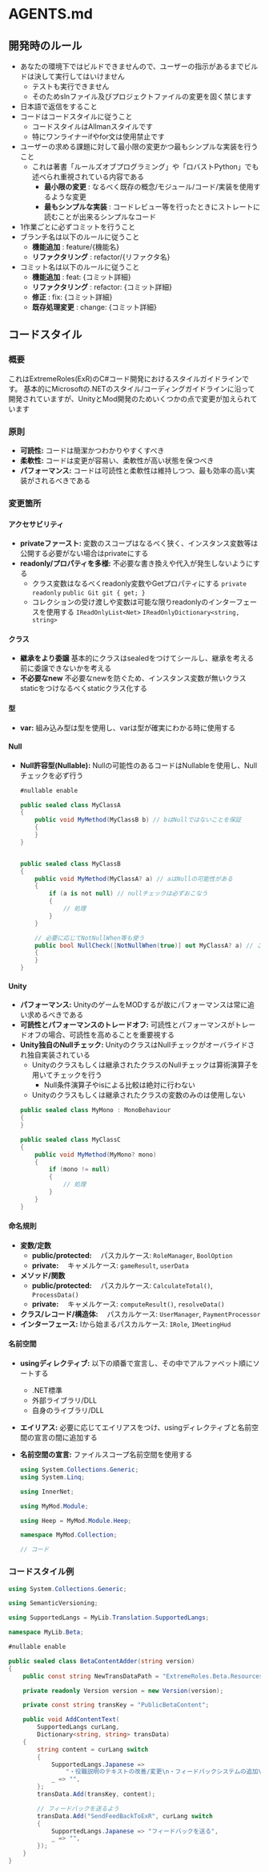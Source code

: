 # AGENTS.md

## 開発時のルール
 - あなたの環境下ではビルドできませんので、ユーザーの指示があるまでビルドは決して実行してはいけません
    - テストも実行できません
    - そのためslnファイル及びプロジェクトファイルの変更を固く禁じます
 - 日本語で返信をすること
 - コードはコードスタイルに従うこと
    - コードスタイルはAllmanスタイルです
    - 特にワンライナーifやfor文は使用禁止です
 - ユーザーの求める課題に対して最小限の変更かつ最もシンプルな実装を行うこと
    - これは著書「ルールズオブプログラミング」や「ロバストPython」でも述べられ重視されている内容である
        - **最小限の変更** : なるべく既存の概念/モジュール/コード/実装を使用するような変更
        - **最もシンプルな実装** : コードレビュー等を行ったときにストレートに読むことが出来るシンプルなコード
 - 1作業ごとに必ずコミットを行うこと
 - ブランチ名は以下のルールに従うこと
    - **機能追加** : feature/{機能名}
    - **リファクタリング** : refactor/{リファクタ名}
 - コミット名は以下のルールに従うこと
    - **機能追加** : feat: {コミット詳細}
    - **リファクタリング** : refactor: {コミット詳細}
    - **修正** : fix: {コミット詳細}
    - **既存処理変更** : change: {コミット詳細}

## コードスタイル

### 概要

これはExtremeRoles(ExR)のC#コード開発におけるスタイルガイドラインです。
基本的にMicrosoftの.NETのスタイル/コーディングガイドラインに沿って開発されていますが、UnityとMod開発のためいくつかの点で変更が加えられています

### 原則
* **可読性:** コードは簡潔かつわかりやすくすべき
* **柔軟性:** コードは変更が容易い、柔軟性が高い状態を保つべき
* **パフォーマンス:** コードは可読性と柔軟性は維持しつつ、最も効率の高い実装がされるべきである

### 変更箇所

#### アクセサビリティ
* **privateファースト:** 変数のスコープはなるべく狭く、インスタンス変数等は公開する必要がない場合はprivateにする
* **readonly/プロパティを多様:** 不必要な書き換えや代入が発生しないようにする
    * クラス変数はなるべくreadonly変数やGetプロパティにする `private readonly` `public Git git { get; }` 
    * コレクションの受け渡しや変数は可能な限りreadonlyのインターフェースを使用する `IReadOnlyList<Net>` `IReadOnlyDictionary<string, string>`

#### クラス
* **継承をより委譲** 基本的にクラスはsealedをつけてシールし、継承を考える前に委譲できないかを考える
* **不必要なnew** 不必要なnewを防ぐため、インスタンス変数が無いクラスstaticをつけなるべくstaticクラス化する

#### 型
* **var:** 組み込み型は型を使用し、varは型が確実にわかる時に使用する

#### Null
* **Null許容型(Nullable):** Nullの可能性のあるコードはNullableを使用し、Nullチェックを必ず行う
    
    ```csharp
    #nullable enable

    public sealed class MyClassA
    {
        public void MyMethod(MyClassB b) // bはNullではないことを保証 
        {
        }
    }


    public sealed class MyClassB
    {
        public void MyMethod(MyClassA? a) // aはNullの可能性がある
        {
            if (a is not null) // nullチェックは必ずおこなう
            {
                // 処理
            }
        }

        // 必要に応じてNotNullWhen等も使う
        public bool NullCheck([NotNullWhen(true)] out MyClassA? a) // このメソッドがTrueを返す時、aはNullではない
        {
        }
    }

    ```


#### Unity
* **パフォーマンス:** UnityのゲームをMODするが故にパフォーマンスは常に追い求めるべきである
* **可読性とパフォーマンスのトレードオフ:** 可読性とパフォーマンスがトレードオフの場合、可読性を高めることを重要視する
* **Unity独自のNullチェック:** UnityのクラスはNullチェックがオーバライドされ独自実装されている
    * Unityのクラスもしくは継承されたクラスのNullチェックは算術演算子を用いてチェックを行う
        * Null条件演算子やisによる比較は絶対に行わない
    * Unityのクラスもしくは継承されたクラスの変数のみのは使用しない
    ```csharp
    public sealed class MyMono : MonoBehaviour
    {
    }

    public sealed class MyClassC
    {
        public void MyMethod(MyMono? mono)
        {
            if (mono != null)
            {
                // 処理
            }
        }
    }
    ```

#### 命名規則
* **変数/定数**
    * **public/protected:** 　パスカルケース: `RoleManager`, `BoolOption`
    * **private:** 　キャメルケース: `gameResult`, `userData`
* **メソッド/関数**
    * **public/protected:** 　パスカルケース: `CalculateTotal()`, `ProcessData()`
    * **private:** 　キャメルケース: `computeResult()`, `resolveData()`
* **クラス/レコード/構造体:** 　パスカルケース: `UserManager`, `PaymentProcessor`
* **インターフェース:** Iから始まるパスカルケース: `IRole`, `IMeetingHud`

#### 名前空間
* **usingディレクティブ:** 以下の順番で宣言し、その中でアルファベット順にソートする 
    * .NET標準
    * 外部ライブラリ/DLL
    * 自身のライブラリ/DLL
* **エイリアス:** 必要に応じてエイリアスをつけ、usingディレクティブと名前空間の宣言の間に追加する
* **名前空間の宣言:** ファイルスコープ名前空間を使用する

    ```csharp
    using System.Collections.Generic;
    using System.Linq;

    using InnerNet;

    using MyMod.Module;

    using Heep = MyMod.Module.Heep;

    namespace MyMod.Collection;
    
    // コード

    ```

### コードスタイル例

```csharp
using System.Collections.Generic;

using SemanticVersioning;

using SupportedLangs = MyLib.Translation.SupportedLangs;

namespace MyLib.Beta;

#nullable enable

public sealed class BetaContentAdder(string version)
{
    public const string NewTransDataPath = "ExtremeRoles.Beta.Resources.JsonData.TextRevamp.json";

	private readonly Version version = new Version(version);

	private const string transKey = "PublicBetaContent";

	public void AddContentText(
		SupportedLangs curLang,
		Dictionary<string, string> transData)
	{
		string content = curLang switch
		{
			SupportedLangs.Japanese =>
				"・役職説明のテキストの改善/変更\n・フィードバックシステムの追加\n・「挙手する」ボタンをトグル式に変更",
			_ => "",
		};
		transData.Add(transKey, content);

		// フィードバックを送るよう
		transData.Add("SendFeedBackToExR", curLang switch
		{
			SupportedLangs.Japanese => "フィードバックを送る",
			_ => "",
		});
	}
}

```